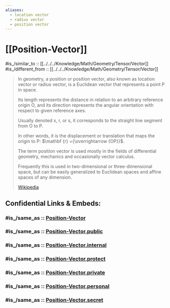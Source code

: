 ```yaml
---
aliases:
  - location vector
  - radius vector
  - position vector
---
```


# [[Position-Vector]] 

#is_/similar_to :: [[../../../Knowledge/Math/Geometry/Tensor/Vector]] 
#is_/different_from :: [[../../../Knowledge/Math/Geometry/Tensor/Vector]] 

> In geometry, a position 
> or position vector, also known as location vector or radius vector, 
> is a Euclidean vector that represents a point P in space. 
> 
> Its length represents the distance 
> in relation to an arbitrary reference origin O, 
> and its direction represents the angular orientation 
> with respect to given reference axes. 
> 
> Usually denoted x, r, or s, 
> it corresponds to the straight line segment from O to P.
>
> In other words, it is the displacement or translation 
> that maps the origin to P: $\mathbf {r} ={\overrightarrow {OP}}$. 
> 
> The term position vector is used mostly in the fields of 
> differential geometry, mechanics and occasionally vector calculus.
>
> Frequently this is used in two-dimensional 
> or three-dimensional space, but can be easily generalized 
> to Euclidean spaces and affine spaces of any dimension.
>
> [Wikipedia](https://en.wikipedia.org/wiki/Position%20(geometry))


## Confidential Links & Embeds: 

### #is_/same_as :: [Position-Vector](/_Standards/Mathematics/Geometry/Position-Vector.md) 

### #is_/same_as :: [Position-Vector.public](/_public/Mathematics/Geometry/Position-Vector.public.md) 

### #is_/same_as :: [Position-Vector.internal](/_internal/Mathematics/Geometry/Position-Vector.internal.md) 

### #is_/same_as :: [Position-Vector.protect](/_protect/Mathematics/Geometry/Position-Vector.protect.md) 

### #is_/same_as :: [Position-Vector.private](/_private/Mathematics/Geometry/Position-Vector.private.md) 

### #is_/same_as :: [Position-Vector.personal](/_personal/Mathematics/Geometry/Position-Vector.personal.md) 

### #is_/same_as :: [Position-Vector.secret](/_secret/Mathematics/Geometry/Position-Vector.secret.md)


